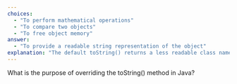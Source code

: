 ```yaml
---
choices:
  - "To perform mathematical operations"
  - "To compare two objects"
  - "To free object memory"
answer:
  - "To provide a readable string representation of the object"
explanation: "The default toString() returns a less readable class name and hashcode; overriding it provides meaningful output."
---
```


What is the purpose of overriding the toString() method in Java?
